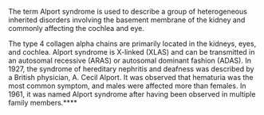 The term Alport syndrome is used to describe a group of heterogeneous inherited disorders involving the basement membrane of the kidney and commonly affecting the cochlea and eye.

The type 4 collagen alpha chains are primarily located in the kidneys, eyes, and cochlea. Alport syndrome is X-linked (XLAS) and can be transmitted in an autosomal recessive (ARAS) or autosomal dominant fashion (ADAS). In 1927, the syndrome of hereditary nephritis and deafness was described by a British physician, A. Cecil Alport. It was observed that hematuria was the most common symptom, and males were affected more than females. In 1961, it was named Alport syndrome after having been observed in multiple family members.****